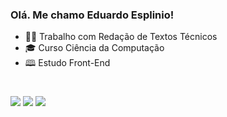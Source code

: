 ### Olá. Me chamo Eduardo Esplinio!

- 👨‍💻  Trabalho com Redação de Textos Técnicos
- 🎓  Curso Ciência da Computação
- 🕮  Estudo Front-End
#

<div>
<a href = "mailto:esplinioo@gmail.com"><img src="https://img.shields.io/badge/-Gmail-%23333?style=for-the-badge&logo=gmail&logoColor=white" target="_blank"></a>
<a href="https://www.linkedin.com/in/eduardo-esplinio-5749891a0/" target="_blank"><img src="https://img.shields.io/badge/-LinkedIn-%230077B5?style=for-the-badge&logo=linkedin&logoColor=white" target="_blank"></a>
<a href="https://www.instagram.com/eduesplinio/" target="_blank"><img src="https://img.shields.io/badge/-Instagram-%23E4405F?style=for-the-badge&logo=instagram&logoColor=white" target="_blank"></a>
</div>
